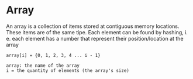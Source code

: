 # Array

An array is a collection of items stored at contiguous memory locations. These items are of the same tipe. Each element can be found by hashing, i. e. each element has a number that represent their position/location at the array

```
array[i] = {0, 1, 2, 3, 4 ... i - 1}

array: the name of the array
i = the quantity of elements (the array's size)
```
